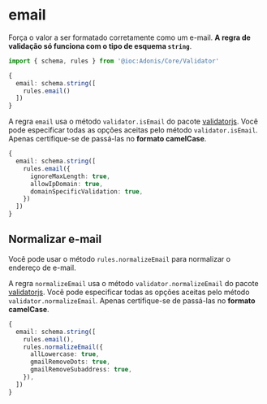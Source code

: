 # email

Força o valor a ser formatado corretamente como um e-mail. **A regra de validação só funciona com o tipo de esquema `string`**.

```ts
import { schema, rules } from '@ioc:Adonis/Core/Validator'

{
  email: schema.string([
    rules.email()
  ])
}
```

A regra `email` usa o método `validator.isEmail` do pacote [validatorjs](https://www.npmjs.com/package/validator). Você pode especificar todas as opções aceitas pelo método `validator.isEmail`. Apenas certifique-se de passá-las no **formato camelCase**.

```ts
{
  email: schema.string([
    rules.email({
      ignoreMaxLength: true,
      allowIpDomain: true,
      domainSpecificValidation: true,
    })
  ])
}
```

## Normalizar e-mail
Você pode usar o método `rules.normalizeEmail` para normalizar o endereço de e-mail.

A regra `normalizeEmail` usa o método `validator.normalizeEmail` do pacote [validatorjs](https://www.npmjs.com/package/validator). Você pode especificar todas as opções aceitas pelo método `validator.normalizeEmail`. Apenas certifique-se de passá-las no **formato camelCase**.

```ts
{
  email: schema.string([
    rules.email(),
    rules.normalizeEmail({
      allLowercase: true,
      gmailRemoveDots: true,
      gmailRemoveSubaddress: true,
    }),
  ])
}
```
